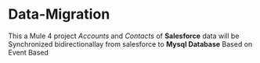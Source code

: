 # Data-Migration
This a Mule 4 project  _Accounts_ and _Contacts_ of **Salesforce** data will be Synchronized bidirectionallay from salesforce to **Mysql 
Database** Based on Event Based
